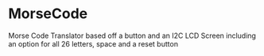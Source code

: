 # MorseCode
Morse Code Translator based off a button and an I2C LCD Screen including an option for all 26 letters, space and a reset button
